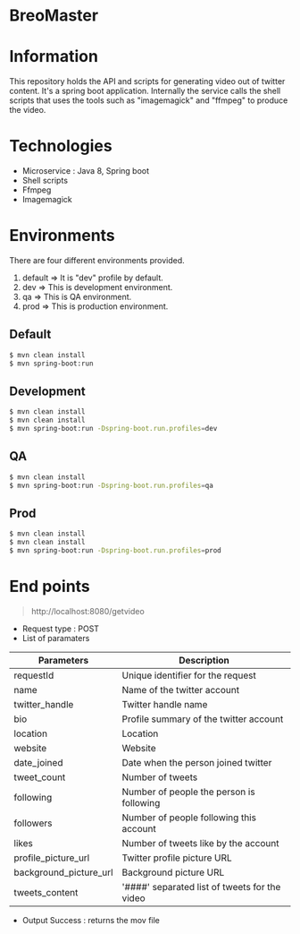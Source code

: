 # BreoMaster

# Information
This repository holds the API and scripts for generating video out of twitter content.
It's a spring boot application. Internally the service calls the shell scripts that 
uses the tools such as "imagemagick" and "ffmpeg" to produce the video.

# Technologies
- Microservice : Java 8, Spring boot
- Shell scripts
- Ffmpeg
- Imagemagick

# Environments
There are four different environments provided. 
1. default => It is "dev" profile by default.
2. dev => This is development environment.
3. qa => This is QA environment.
4. prod => This is production environment.

## Default
```sh
$ mvn clean install
$ mvn spring-boot:run
```

## Development
```sh
$ mvn clean install
$ mvn clean install
$ mvn spring-boot:run -Dspring-boot.run.profiles=dev
```

## QA
```sh
$ mvn clean install
$ mvn spring-boot:run -Dspring-boot.run.profiles=qa
```

## Prod
```sh
$ mvn clean install
$ mvn clean install
$ mvn spring-boot:run -Dspring-boot.run.profiles=prod
```

# End points
> http://localhost:8080/getvideo
- Request type :  POST
- List of paramaters

| Parameters | Description |
| ------ | ------ |
| requestId | Unique identifier for the request |
| name | Name of the twitter account |
| twitter_handle | Twitter handle name |
| bio | Profile summary of the twitter account |
| location | Location |
| website | Website |
| date_joined | Date when the person joined twitter |
| tweet_count | Number of tweets |
| following | Number of people the person is following |
| followers | Number of people following this account |
| likes | Number of tweets like by the account |
| profile_picture_url | Twitter profile picture URL |
| background_picture_url | Background picture URL |
| tweets_content | '####' separated list of tweets for the video |
- Output
Success : returns the mov file 
